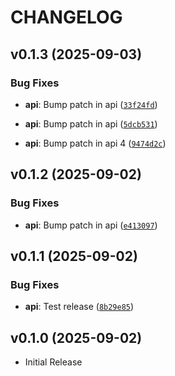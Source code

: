 # CHANGELOG

<!-- version list -->

## v0.1.3 (2025-09-03)

### Bug Fixes

- **api**: Bump patch in api
  ([`33f24fd`](https://github.com/ELC/fastapi-production-template-monorepo/commit/33f24fd9883397842e96d861d24d32d66bb0a2c6))

- **api**: Bump patch in api
  ([`5dcb531`](https://github.com/ELC/fastapi-production-template-monorepo/commit/5dcb531c3320215172021c448687c1192df0df12))

- **api**: Bump patch in api 4
  ([`9474d2c`](https://github.com/ELC/fastapi-production-template-monorepo/commit/9474d2ca7cec5615f5ad5d5213801c1d29a666df))


## v0.1.2 (2025-09-02)

### Bug Fixes

- **api**: Bump patch in api
  ([`e413097`](https://github.com/ELC/fastapi-production-template-monorepo/commit/e41309700d56d325246decc4d5307ef681b7f29f))


## v0.1.1 (2025-09-02)

### Bug Fixes

- **api**: Test release
  ([`8b29e85`](https://github.com/ELC/fastapi-production-template-monorepo/commit/8b29e8546d727a7bba1b8de6852a3bebcbd783cd))


## v0.1.0 (2025-09-02)

- Initial Release
